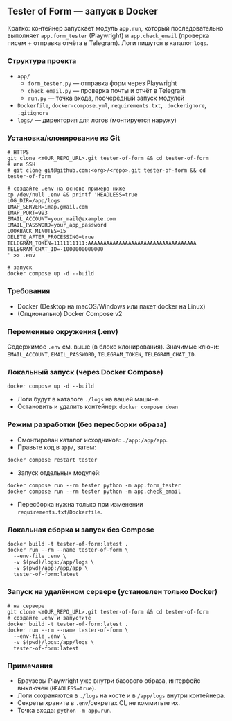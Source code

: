 ## Tester of Form — запуск в Docker

Кратко: контейнер запускает модуль `app.run`, который последовательно выполняет `app.form_tester` (Playwright) и `app.check_email` (проверка писем + отправка отчёта в Telegram). Логи пишутся в каталог `logs`.

### Структура проекта
- `app/`
  - `form_tester.py` — отправка форм через Playwright
  - `check_email.py` — проверка почты и отчёт в Telegram
  - `run.py` — точка входа, поочерёдный запуск модулей
- `Dockerfile`, `docker-compose.yml`, `requirements.txt`, `.dockerignore`, `.gitignore`
- `logs/` — директория для логов (монтируется наружу)

### Установка/клонирование из Git
```
# HTTPS
git clone <YOUR_REPO_URL>.git tester-of-form && cd tester-of-form
# или SSH
# git clone git@github.com:<org>/<repo>.git tester-of-form && cd tester-of-form

# создайте .env на основе примера ниже
cp /dev/null .env && printf 'HEADLESS=true
LOG_DIR=/app/logs
IMAP_SERVER=imap.gmail.com
IMAP_PORT=993
EMAIL_ACCOUNT=your_mail@example.com
EMAIL_PASSWORD=your_app_password
LOOKBACK_MINUTES=15
DELETE_AFTER_PROCESSING=true
TELEGRAM_TOKEN=1111111111:AAAAAAAAAAAAAAAAAAAAAAAAAAAAAAAAAAA
TELEGRAM_CHAT_ID=-1000000000000
' >> .env

# запуск
docker compose up -d --build
```

### Требования
- Docker (Desktop на macOS/Windows или пакет docker на Linux)
- (Опционально) Docker Compose v2

### Переменные окружения (.env)
Содержимое `.env` см. выше (в блоке клонирования). Значимые ключи: `EMAIL_ACCOUNT`, `EMAIL_PASSWORD`, `TELEGRAM_TOKEN`, `TELEGRAM_CHAT_ID`.

### Локальный запуск (через Docker Compose)
```
docker compose up -d --build
```
- Логи будут в каталоге `./logs` на вашей машине.
- Остановить и удалить контейнер: `docker compose down`

### Режим разработки (без пересборки образа)
- Смонтирован каталог исходников: `./app:/app/app`.
- Правьте код в `app/`, затем:
```
docker compose restart tester
```
- Запуск отдельных модулей:
```
docker compose run --rm tester python -m app.form_tester
docker compose run --rm tester python -m app.check_email
```
- Пересборка нужна только при изменении `requirements.txt`/`Dockerfile`.

### Локальная сборка и запуск без Compose
```
docker build -t tester-of-form:latest .
docker run --rm --name tester-of-form \
  --env-file .env \
  -v $(pwd)/logs:/app/logs \
  -v $(pwd)/app:/app/app \
  tester-of-form:latest
```

### Запуск на удалённом сервере (установлен только Docker)
```
# на сервере
git clone <YOUR_REPO_URL>.git tester-of-form && cd tester-of-form
# создайте .env и запустите
docker build -t tester-of-form:latest .
docker run --rm --name tester-of-form \
  --env-file .env \
  -v $(pwd)/logs:/app/logs \
  tester-of-form:latest
```

### Примечания
- Браузеры Playwright уже внутри базового образа, интерфейс выключен (`HEADLESS=true`).
- Логи сохраняются в `./logs` на хосте и в `/app/logs` внутри контейнера.
- Секреты храните в `.env`/секретах CI, не коммитьте их.
- Точка входа: `python -m app.run`.
